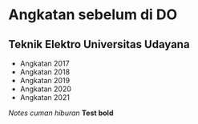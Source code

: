 # Angkatan sebelum di DO
Teknik Elektro Universitas Udayana
--
- Angkatan 2017
- Angkatan 2018
- Angkatan 2019
- Angkatan 2020
- Angkatan 2021

*Notes cuman hiburan*
**Test bold**
